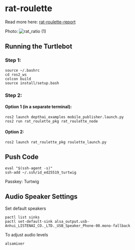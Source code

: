 # rat-roulette
Read more here: [rat-roulette-report](./report.pdf)

Photo:
![rat_ratio (1)](https://github.com/user-attachments/assets/1dbe31a4-e579-4f05-8934-0b4ca39f5942)


## Running the Turtlebot
### Step 1:
```
source ~/.bashrc
cd ros2_ws
colcon build
source install/setup.bash
```
### Step 2: 
#### Option 1 (in a separate terminal):
```
ros2 launch depthai_examples mobile_publisher.launch.py
ros2 run rat_roulette_pkg rat_roulette_node
```
#### Option 2:
```
ros2 launch rat_roulette_pkg roulette_launch.py
```

## Push Code
```
eval "$(ssh-agent -s)"
ssh-add ~/.ssh/id_ed25519_turtwig
```
Passkey: Turtwig

## Audio Speaker Settings
Set default speakers
```
pactl list sinks
pactl set-default-sink alsa_output.usb-Anhui_LISTENAI_CO._LTD._USB_Speaker_Phone-00.mono-fallback
```
To adjust audio levels
```
alsamixer
```
